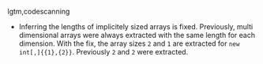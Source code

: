 lgtm,codescanning
* Inferring the lengths of implicitely sized arrays is fixed. Previously, multi
  dimensional arrays were always extracted with the same length for each dimension.
  With the fix, the array sizes `2` and `1` are extracted for `new int[,]{{1},{2}}`.
  Previously `2` and `2` were extracted.
